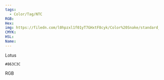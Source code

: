 ```yaml
---
tags:
  - Color/Tag/NTC
RGB:
Hex:
img: https://filedn.com/l0hpzxl1f01yT7GHxtF8cyk/Color%20Snake/standard_csv_to_svg/863C3C.svg
CMYK:
HSL:
Name:
---
```

Lotus
```palette
#863C3C
```
RGB
